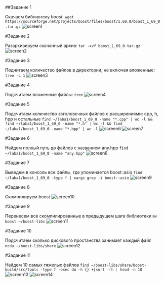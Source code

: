 ##Задание 1 

Скачаем библиотеку *boost*:
`wget https://sourceforge.net/projects/boost/files/boost/1.69.0/boost_1_69_0.tar.gz`
![screen1](screen1.png)

#Задание 2

Разархивируем скачанный архив:
`tar -xvf boost_1_69_0.tar.gz`
![screen2](screen2.png)

#Задание 3

Подчитаем количество файлов в директории, не включая вложенные:
`tree -L 1`
![screen3](screen3.png)

#Задание 4

Подсчитаем вложенные файлы:
`tree`
![screen4](screen4.png)

#Задание 5

Подсчитаем количество звголовочных файлов с расширениями: cpp, h, hpp и остальные
`find ~/laba1/boost_1_69_0 -name "*.cpp" | wc -l && find ~/laba1/boost_1_69_0 -name "*.h" | wc -l && find ~/laba1/boost_1_69_0 -name "*.hpp" | wc -l`
![screen6](screen6.png)
![screen7](screen7.png)

#Задание 6 

Найдем полный путь до файлов с названием any.hpp
`find ~/laba1/boost_1_69_0 -name "any.hpp"`
![screen8](screen8.png)

#Задание 7

Выведем в консоль все файлы, где упоминается boost::asio
`find ~/laba1/boost_1_69_0 -type f | xargs grep -i boost::asio`
![screen9](screen9.png)

#Задание 8

Скомпилируем boost
![screen10](screen10.png)

#Задание 9

Перенесем все скомпилированные в предыдущем шаге библиотеки
`mv boost ~/boost-libs`
![screen11](screen11.png)

#Задание 10

Подсчитаем сколько дискового простанства занимает каждый файл
`ncdu ~/boost-libs/share`
![screen12](screen12.png)

#Задание 11

Найдем 10 самых тяжелых файлов
`find ~/boost-libs/share/boost-build/src/tools -type f -exec du -h {} +|sort -rh | head -n 10`
![screen13](screen13.png)
![screen14](screen14.png)
